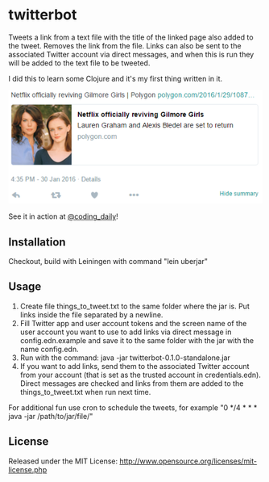 # twitterbot

Tweets a link from a text file with the title of the linked page also added to the tweet. Removes the link from the file. Links can also be sent to the associated Twitter account via direct messages, and when this is run they will be added to the text file to be tweeted.


I did this to learn some Clojure and it's my first thing written in it.

![Example of the resulting tweet](screenshot.png "Example of the resulting tweet")

See it in action at [@coding_daily](https://twitter.com/coding_daily)!

## Installation

Checkout, build with Leiningen with command "lein uberjar"

## Usage
1. Create file things_to_tweet.txt to the same folder where the jar is. Put links inside the file separated by a newline.
2. Fill Twitter app and user account tokens and the screen name of the user account you want to use to add links via direct message in config.edn.example and save it to the same folder with the jar with the name config.edn.
3. Run with the command: java -jar twitterbot-0.1.0-standalone.jar
4. If you want to add links, send them to the associated Twitter account from your account (that is set as the trusted account in credentials.edn). Direct messages are checked and links from them are added to the things_to_tweet.txt when run next time.

For additional fun use cron to schedule the tweets, for example "0 */4 * * * java -jar /path/to/jar/file/"

## License

Released under the MIT License: http://www.opensource.org/licenses/mit-license.php
